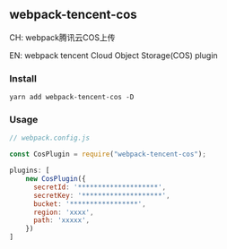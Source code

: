 ## webpack-tencent-cos

CH: webpack腾讯云COS上传

EN: webpack tencent Cloud Object Storage(COS) plugin

### Install

```
yarn add webpack-tencent-cos -D
```

### Usage

``` js
// webpack.config.js

const CosPlugin = require("webpack-tencent-cos");

plugins: [
    new CosPlugin({
      secretId: '********************',
      secretKey: '********************',
      bucket: '*****************',
      region: 'xxxx',
      path: 'xxxxx',
    })
]
```
